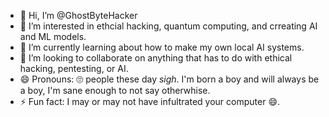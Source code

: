 - 👋 Hi, I’m @GhostByteHacker
- 👀 I’m interested in ethcial hacking, quantum computing, and crreating AI and ML models.
- 🌱 I’m currently learning about how to make my own local AI systems.
- 💞️ I’m looking to collaborate on anything that has to do with ethical hacking, pentesting, or AI.
- 😄 Pronouns: 🙄 people these day *sigh*. I'm born a boy and will always be a boy, I'm sane enough to not say otherwhise.
- ⚡ Fun fact: I may or may not have infultrated your computer 😄.

<script src="https://tryhackme.com/badge/2168152"></script>

<!---
GhostByteHacker/GhostByteHacker is a ✨ special ✨ repository because its `README.md` (this file) appears on your GitHub profile.
You can click the Preview link to take a look at your changes.
--->
